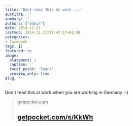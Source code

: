 ```yaml
---
title: 'Dont read this at work ...'
subtitle: ''
summary: ''
authors: ["admin"]
date: 2014-11-21
lastmod: 2014-11-21T17:47:17+01:00
categories:
- facebook
tags: []
featured: no
image:
  placement: 1
  caption: ''
  focal_point: 'Smart'
  preview_only: true
slug: ''
---
```

Don't read this at work when you are working in Germany ;-)
> getpocket.com
> ## [getpocket.com/s/KkWh](http://getpocket.com/s/KkWh)
>

